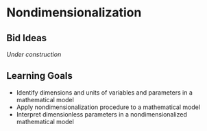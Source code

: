 # Nondimensionalization

## Bid Ideas

*Under construction*

## Learning Goals

* Identify dimensions and units of variables and parameters in a mathematical model
* Apply nondimensionalization procedure to a mathematical model
* Interpret dimensionless parameters in a nondimensionalized mathematical model